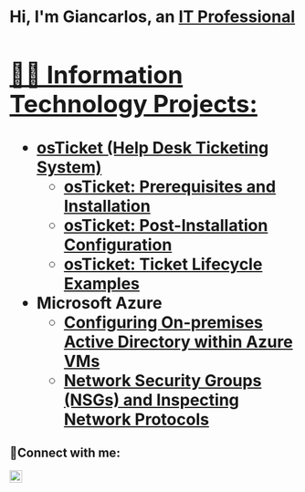 <h1>Hi, I'm Giancarlos, an <a href="https://www.linkedin.com/in/giancarlos-colon-658635237?lipi=urn%3Ali%3Apage%3Ad_flagship3_profile_view_base_contact_details%3B4ZrCN9ScQje7MeQSds6ojQ%3D%3D">IT Professional

<h2>👨‍💻 Information Technology Projects:</h2>

- <b>osTicket (Help Desk Ticketing System)</b>
  - [osTicket: Prerequisites and Installation](https://github.com/Giancarlosc2/OSticket-prereq.git)
  - [osTicket: Post-Installation Configuration](https://github.com/Giancarlosc2/post-install-config.git)
  - [osTicket: Ticket Lifecycle Examples](https://github.com/Giancarlosc2/ticket-lifecycle.git)
- <b>Microsoft Azure</b>
  - [Configuring On-premises Active Directory within Azure VMs](https://github.com/joshmadakorcc/configure-ad)
  - [Network Security Groups (NSGs) and Inspecting Network Protocols](https://github.com/joshmadakorcc/azure-network-protocols)

<h2>🤳Connect with me:</h2>

[<img align="left" alt="Josh | LinkedIn" width="22px" src="https://cdn.jsdelivr.net/npm/simple-icons@v3/icons/linkedin.svg" />][linkedin]


[linkedin]: [[https://linkedin.com/in/Josh](https://www.linkedin.com/in/giancarlos-colon-658635237/)https://www.linkedin.com/in/giancarlos-colon-658635237/](https://www.linkedin.com/in/giancarlos-colon-658635237?lipi=urn%3Ali%3Apage%3Ad_flagship3_profile_view_base_contact_details%3B4ZrCN9ScQje7MeQSds6ojQ%3D%3D)https://www.linkedin.com/in/giancarlos-colon-658635237?lipi=urn%3Ali%3Apage%3Ad_flagship3_profile_view_base_contact_details%3B4ZrCN9ScQje7MeQSds6ojQ%3D%3D
